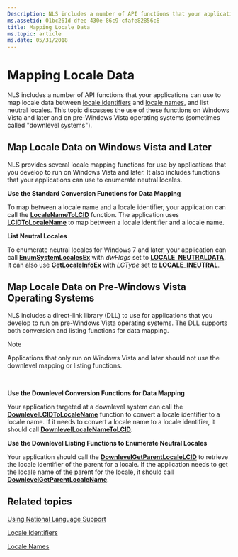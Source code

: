 ```yaml
---
Description: NLS includes a number of API functions that your applications can use to map locale data between locale identifiers and locale names, and list neutral locales.
ms.assetid: 01bc261d-dfee-430e-86c9-cfafe82856c8
title: Mapping Locale Data
ms.topic: article
ms.date: 05/31/2018
---
```


# Mapping Locale Data

NLS includes a number of API functions that your applications can use to map locale data between [locale identifiers](locale-identifiers.md) and [locale names](locale-names.md), and list neutral locales. This topic discusses the use of these functions on Windows Vista and later and on pre-Windows Vista operating systems (sometimes called "downlevel systems").

## Map Locale Data on Windows Vista and Later

NLS provides several locale mapping functions for use by applications that you develop to run on Windows Vista and later. It also includes functions that your applications can use to enumerate neutral locales.

**Use the Standard Conversion Functions for Data Mapping**

To map between a locale name and a locale identifier, your application can call the [**LocaleNameToLCID**](/windows/desktop/api/Winnls/nf-winnls-localenametolcid) function. The application uses [**LCIDToLocaleName**](/windows/desktop/api/Winnls/nf-winnls-lcidtolocalename) to map between a locale identifier and a locale name.

**List Neutral Locales**

To enumerate neutral locales for Windows 7 and later, your application can call [**EnumSystemLocalesEx**](/windows/desktop/api/Winnls/nf-winnls-enumsystemlocalesex) with *dwFlags* set to [**LOCALE\_NEUTRALDATA**](locale-neutraldata.md). It can also use [**GetLocaleInfoEx**](/windows/desktop/api/Winnls/nf-winnls-getlocaleinfoex) with *LCType* set to [**LOCALE\_INEUTRAL**](locale-ineutral.md).

## Map Locale Data on Pre-Windows Vista Operating Systems

NLS includes a direct-link library (DLL) to use for applications that you develop to run on pre-Windows Vista operating systems. The DLL supports both conversion and listing functions for data mapping.

> [!Note]  
> Applications that only run on Windows Vista and later should not use the downlevel mapping or listing functions.

 

**Use the Downlevel Conversion Functions for Data Mapping**

Your application targeted at a downlevel system can call the [**DownlevelLCIDToLocaleName**](downlevellcidtolocalename.md) function to convert a locale identifier to a locale name. If it needs to convert a locale name to a locale identifier, it should call [**DownlevelLocaleNameToLCID**](downlevellocalenametolcid.md).

**Use the Downlevel Listing Functions to Enumerate Neutral Locales**

Your application should call the [**DownlevelGetParentLocaleLCID**](downlevelgetparentlocalelcid.md) to retrieve the locale identifier of the parent for a locale. If the application needs to get the locale name of the parent for the locale, it should call [**DownlevelGetParentLocaleName**](downlevelgetparentlocalename.md).

## Related topics

<dl> <dt>

[Using National Language Support](using-national-language-support.md)
</dt> <dt>

[Locale Identifiers](locale-identifiers.md)
</dt> <dt>

[Locale Names](locale-names.md)
</dt> </dl>

 

 



